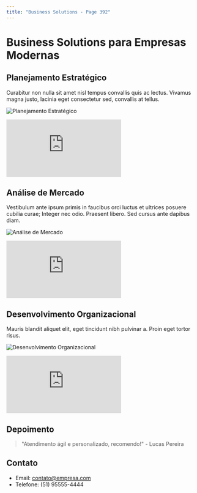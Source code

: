 ```yaml
---
title: "Business Solutions - Page 392"
---
```


# Business Solutions para Empresas Modernas

## Planejamento Estratégico
Curabitur non nulla sit amet nisl tempus convallis quis ac lectus. Vivamus magna justo, lacinia eget consectetur sed, convallis at tellus.

![Planejamento Estratégico](https://source.unsplash.com/800x400/?business,planning,office,7948)
<iframe class="w-full h-64 object-cover rounded-lg shadow-lg my-4" src="https://www.youtube.com/embed/TD7WSLeQtVw" frameborder="0" allowfullscreen></iframe>

## Análise de Mercado
Vestibulum ante ipsum primis in faucibus orci luctus et ultrices posuere cubilia curae; Integer nec odio. Praesent libero. Sed cursus ante dapibus diam.

![Análise de Mercado](https://source.unsplash.com/800x400/?market,analysis,charts,5223)
<iframe class="w-full h-64 object-cover rounded-lg shadow-lg my-4" src="https://www.youtube.com/embed/ish-2YpEkgM" frameborder="0" allowfullscreen></iframe>

## Desenvolvimento Organizacional
Mauris blandit aliquet elit, eget tincidunt nibh pulvinar a. Proin eget tortor risus.

![Desenvolvimento Organizacional](https://source.unsplash.com/800x400/?organization,team,success,8738)
<iframe class="w-full h-64 object-cover rounded-lg shadow-lg my-4" src="https://www.youtube.com/embed/IBgrOqOJLFs" frameborder="0" allowfullscreen></iframe>

## Depoimento
> "Atendimento ágil e personalizado, recomendo!" - Lucas Pereira

## Contato
- Email: contato@empresa.com
- Telefone: (51) 95555-4444

